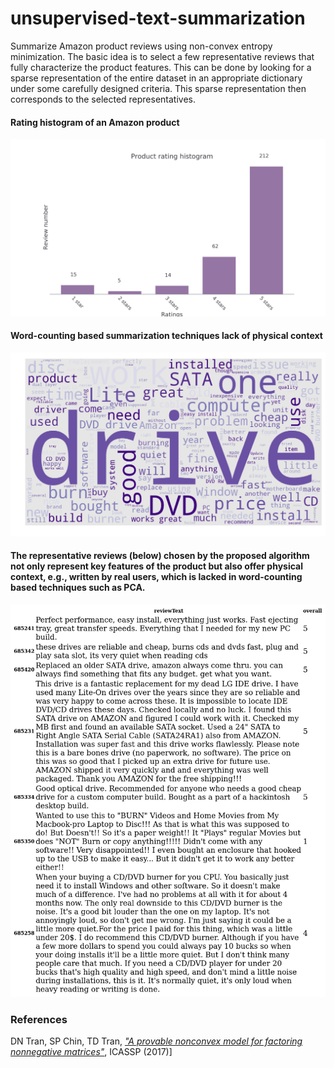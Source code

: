 
# unsupervised-text-summarization
Summarize Amazon product reviews using non-convex entropy minimization. The basic idea is to select a few representative reviews that fully characterize the product features. This can be done by looking for a sparse representation of the entire dataset in an appropriate dictionary under some carefully designed criteria. This sparse representation then corresponds to the selected representatives.  

#### Rating histogram of an Amazon product
<img src="review_rating_hist.jpg" alt="Review rating histogram" width="800"/>


#### Word-counting based summarization techniques lack of physical context
<img src="review_rating_wordcloud.jpg" alt="Review rating wordcloud" width="800"/>


#### The representative reviews (below) chosen by the proposed algorithm not only represent key features of the product but also offer physical context, e.g., written by real users, which is lacked in word-counting based techniques such as PCA.
<img src="representative_Amazon_review.jpg" alt="Representative reviews" width="800"/>

### References
DN Tran, SP Chin, TD Tran, [*"A provable nonconvex model for factoring nonnegative matrices"*](https://ieeexplore.ieee.org/document/7952559), ICASSP (2017)]
